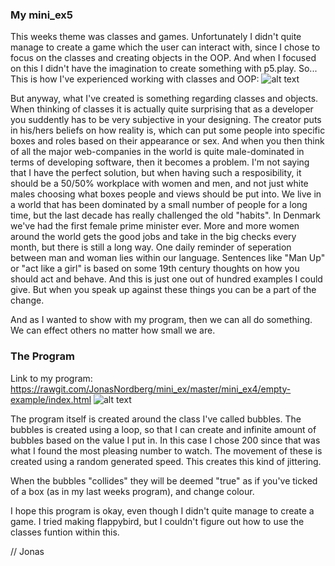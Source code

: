 ### My mini_ex5

This weeks theme was classes and games. Unfortunately I didn't quite manage to create a game which the user can interact with, since I chose to focus on the classes and creating objects in the OOP. And when I focused on this I didn't have the imagination to create something with p5.play. 
So... This is how I've experienced working with classes and OOP:
![alt text](work.jpg, "Meme") 

But anyway, what I've created is something regarding classes and objects. When thinking of classes it is actually quite surprising that as a developer you suddently has to be very subjective in your designing. The creator puts in his/hers beliefs on how reality is, which can put some people into specific boxes and roles based on their appearance or sex. 
And when you then think of all the major web-companies in the world is quite male-dominated in terms of developing software, then it becomes a problem. 
I'm not saying that I have the perfect solution, but when having such a resposibility, it should be a 50/50% workplace with women and men, and not just white males choosing what boxes people and views should be put into. 
We live in a world that has been dominated by a small number of people for a long time, but the last decade has really challenged the old "habits". In Denmark we've had the first female prime minister ever. More and more women around the world gets the good jobs and take in the big checks every month, but there is still a long way. 
One daily reminder of seperation between man and woman lies within our language. Sentences like "Man Up" or "act like a girl" is based on some 19th century thoughts on how you should act and behave. And this is just one out of hundred examples I could give.
But when you speak up against these things you can be a part of the change. 

And as I wanted to show with my program, then we can all do something. We can effect others no matter how small we are.


### The Program
Link to my program: https://rawgit.com/JonasNordberg/mini_ex/master/mini_ex4/empty-example/index.html
![alt text](pic.png, "Program")

The program itself is created around the class I've called bubbles. The bubbles is created using a loop, so that I can create and infinite amount of bubbles based on the value I put in. In this case I chose 200 since that was what I found the most pleasing number to watch. 
The movement of these is created using a random generated speed. This creates this kind of jittering. 

When the bubbles "collides" they will be deemed "true" as if you've ticked of a box (as in my last weeks program), and change colour.

I hope this program is okay, even though I didn't quite manage to create a game. I tried making flappybird, but I couldn't figure out how to use the classes funtion within this. 

// Jonas 
